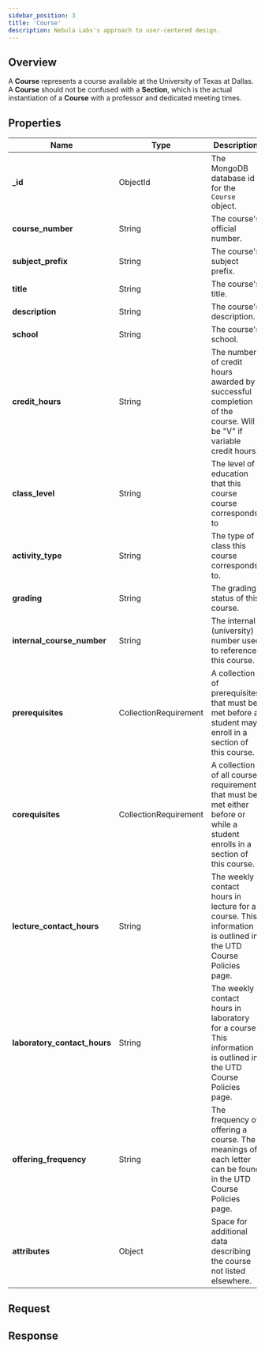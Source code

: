 ```yaml
---
sidebar_position: 3
title: 'Course'
description: Nebula Labs's approach to user-centered design.
---
```


## Overview

A **Course** represents a course available at the University of Texas at Dallas. A **Course** should not be confused with a **Section**, which is the actual instantiation of a **Course** with a professor and dedicated meeting times.

## Properties

| Name                         | Type                  | Description                                                                                                                    | Example                                                           |
| ---------------------------- | --------------------- | ------------------------------------------------------------------------------------------------------------------------------ | ----------------------------------------------------------------- |
| **\_id**                     | ObjectId              | The MongoDB database id for the `Course` object.                                                                               | ObjectId("61ebbb126e3659537e8a14d6")                              |
| **course_number**            | String                | The course's official number.                                                                                                  | 2417                                                              |
| **subject_prefix**           | String                | The course's subject prefix.                                                                                                   | MATH                                                              |
| **title**                    | String                | The course's title.                                                                                                            | Calculus I                                                        |
| **description**              | String                | The course's description.                                                                                                      | Functions, limits, continuity, differentiation; integration of... |
| **school**                   | String                | The course's school.                                                                                                           | School of Natural Sciences and Mathematics                        |
| **credit_hours**             | String                | The number of credit hours awarded by successful completion of the course. Will be "V" if variable credit hours.               | V                                                                 |
| **class_level**              | String                | The level of education that this course course corresponds to                                                                  | 4                                                                 |
| **activity_type**            | String                | The type of class this course corresponds to.                                                                                  | Lecture                                                           |
| **grading**                  | String                | The grading status of this course.                                                                                             | Graded                                                            |
| **internal_course_number**   | String                | The internal (university) number used to reference this course.                                                                | 008613                                                            |
| **prerequisites**            | CollectionRequirement | A collection of prerequisites that must be met before a student may enroll in a section of this course.                        | N/A                                                               |
| **corequisites**             | CollectionRequirement | A collection of all course requirements that must be met either before or while a student enrolls in a section of this course. | N/A                                                               |
| **lecture_contact_hours**    | String                | The weekly contact hours in lecture for a course. This information is outlined in the UTD Course Policies page.                | 2                                                                 |
| **laboratory_contact_hours** | String                | The weekly contact hours in laboratory for a course. This information is outlined in the UTD Course Policies page.             | 4                                                                 |
| **offering_frequency**       | String                | The frequency of offering a course. The meanings of each letter can be found in the UTD Course Policies page.                  | S (Other options include Y, T, R)                                 |
| **attributes**               | Object                | Space for additional data describing the course not listed elsewhere.                                                          | N/A                                                               |

## Request

## Response
